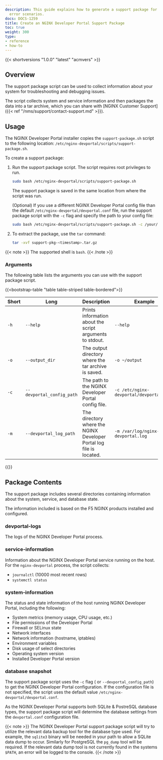 ```yaml
---
description: This guide explains how to generate a support package for troubleshooting
  error scenarios.
docs: DOCS-1259
title: Create an NGINX Developer Portal Support Package
toc: true
weight: 300
type:
- reference
- how-to
---
```


{{< shortversions "1.0.0" "latest" "acmvers" >}}
## Overview

The support package script can be used to collect information about your system for troubleshooting and debugging issues.

The script collects system and service information and then packages the data into a tar archive, which you can share with [NGINX Customer Support]({{< ref "/nms/support/contact-support.md" >}}).

## Usage

The NGINX Developer Portal installer copies the `support-package.sh` script to the following location: `/etc/nginx-devportal/scripts/support-package.sh`.

To create a support package:

1. Run the support package script. The script requires root privileges to run.

    ``` bash
    sudo bash /etc/nginx-devportal/scripts/support-package.sh
    ```

    The support package is saved in the same location from where the script was run.

    (Optional) If you use a different NGINX Developer Portal config file than the default `/etc/nginx-devportal/devportal.conf` file, run the support package script with the `-c` flag and specify the path to your config file:

      ```bash
      sudo bash /etc/nginx-devportal/scripts/support-package.sh -c /your/config.conf
      ```

2. To extract the package, use the `tar` command:

    ```bash
    tar -xvf support-pkg-<timestamp>.tar.gz
    ```

{{< note >}}
The supported shell is `bash`.
{{< /note >}}

### Arguments

The following table lists the arguments you can use with the support package script.

{{<bootstrap-table "table table-striped table-bordered">}}

| Short | Long                      | Description                                                         | Example                                  | Default                               |
| ----- | ------------------------- | ------------------------------------------------------------------- | ---------------------------------------- | ------------------------------------- |
| `-h`  | `--help`                  | Prints information about the script arguments to stdout.            | `--help`                                 | N/A                                   |
| `-o`  | `--output_dir`            | The output directory where the tar archive is saved.                | `-o ~/output`                            | `$(pwd)`                              |
| `-c`  | `--devportal_config_path` | The path to the NGINX Developer Portal config file.                 | `-c /etc/nginx-devportal/devportal.conf` | `/etc/nginx-devportal/devportal.conf` |
| `-m`  | `--devportal_log_path`    | The directory where the NGINX Developer Portal log file is located. | `-m /var/log/nginx-devportal.log`        | `/var/log/nginx-devportal.log`        |

{{</bootstrap-table>}}

## Package Contents

The support package includes several directories containing information about the system, service, and database state.

The information included is based on the F5 NGINX products installed and configured.

### devportal-logs

The logs of the NGINX Developer Portal process.

### service-information

Information about the NGINX Developer Portal service running on the host. For the `nginx-devportal` process, the script collects:

- `journalctl` (10000 most recent rows)
- `systemctl status`

### system-information

The status and state information of the host running NGINX Developer Portal, including the following:

- System metrics (memory usage, CPU usage, etc.)
- File permissions of the Developer Portal
- Firewall or SELinux state
- Network interfaces
- Network information (hostname, iptables)
- Environment variables
- Disk usage of select directories
- Operating system version
- Installed Developer Portal version

### database snapshot

The support package script uses the `-c` flag ( or `--devportal_config_path`) to get the NGINX Developer Portal configuration. If the configuration file is not specified, the script uses the default value `/etc/nginx-devportal/devportal.conf`.

As the NGINX Developer Portal supports both SQLite & PostreSQL database types, the support package script will determine the database settings from the `devportal.conf` configuration file.

{{< note >}}
The NGINX Developer Portal support package script will try to utilize the relevant data backup tool for the database type used.  For example, the `sqlite3` binary will be needed in your path to allow a SQLite data dump to occur.  Similarly for PostgreSQL the `pg_dump` tool will be required.  If the relevant data dump tool is not currently found in the systems `$PATH`, an error will be logged to the console.
{{< /note >}}
